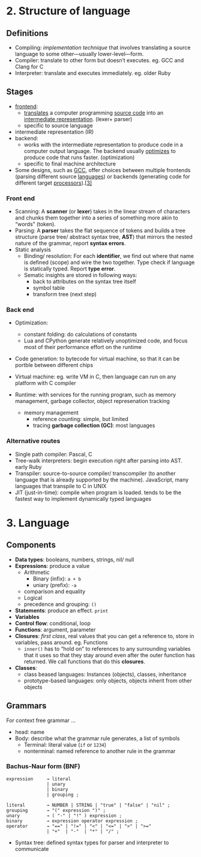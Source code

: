 # 2. Structure of language

## Definitions

+ Compiling: *implementation technique* that involves translating a source language to some other—usually lower-level—form.
+ Compiler: translate to other form but doesn’t executes. eg. GCC and Clang for C
+ Interpreter: translate and executes immediately. eg. older Ruby

## Stages

+ [frontend](https://en.wikipedia.org/wiki/Compilers#Frontend): 
  + [translates](https://en.wikipedia.org/wiki/Translator_(computing)) a computer programming [source code](https://en.wikipedia.org/wiki/Source_code) into an [intermediate representation](https://en.wikipedia.org/wiki/Intermediate_representation). (lexer+ parser)
  + specific to source language
+ intermediate representation (IR)
+ backend: 
  + works with the intermediate representation to produce code in a computer output language. The backend usually [optimizes](https://en.wikipedia.org/wiki/Program_optimization) to produce code that runs faster. (optimization) 
  + specific to final machine architecture
+ Some designs, such as [GCC](https://en.wikipedia.org/wiki/GNU_Compiler_Collection), offer choices between multiple frontends (parsing different source [languages](https://en.wikipedia.org/wiki/Programming_language)) or backends (generating code for different target [processors](https://en.wikipedia.org/wiki/Central_processing_unit)).[[3\]](https://en.wikipedia.org/wiki/Front_end_and_back_end#cite_note-3)

### Front end

+ Scanning: A **scanner** (or **lexer**) takes in the linear stream of characters and chunks them together into a series of something more akin to “words” (token). 
+ Parsing: A **parser** takes the flat sequence of tokens and builds a tree structure (parse tree/ abstract syntax tree, **AST**) that mirrors the nested nature of the grammar, report **syntax errors**.
+ Static analysis
  + Binding/ resolution: For each **identifier**, we find out where that name is defined (scope) and wire the two together. Type check if language is statically typed. Report **type error**.
  + Sematic insights are stored in following ways:
    + back to attributes on the syntax tree itself
    + symbol table
    + transform tree (next step)

### Back end

+ Optimization:
  + constant folding: do calculations of constants
  + Lua and CPython generate relatively unoptimized code, and focus most of their performance effort on the runtime
+ Code generation: to bytecode for virtual machine, so that it can be portble between different chips
+ Virtual machine: eg. write VM in C, then language can run on any platform with C compiler

+ Runtime: with services for the running program, such as memory management, garbage collector, object represenation tracking
  + memory management
    + reference counting: simple, but limited
    + tracing **garbage collection (GC)**: most languages

### Alternative routes

+ Single path compiler: Pascal, C
+ Tree-walk interpreters: begin execution right after parsing into AST. early Ruby
+ Transpiler: source-to-source compiler/ transcompiler (to another language that is already supported by the machine). JavaScript, many languages that transpile to C in UNIX
+ JIT (just-in-time): compile when program is loaded. tends to be the fastest way to implement dynamically typed languages





# 3. Language

## Components

+ **Data types**: booleans, numbers, strings, nil/ null
+ **Expressions**: produce a value
  + Arithmetic
    + Binary (infix): `a + b`
    + uniary (prefix): `-a`
  + comparison  and equality
  + Logical
  + precedence and grouping: `()`
+ **Statements**: produce an effect. `print`
+ **Variables**
+ **Control flow**:  conditional, loop
+ **Functions**: argument, parameter
+ **Closures**: *first class*,  real values that you can get a reference to, store in variables, pass around. eg. Functions
  + `inner()` has to “hold on” to references to any surrounding variables that it uses so that they stay around even after the outer function has returned. We call functions that do this **closures**. 
+ **Classes**: 
  + class beased languages: Instances (objects), classes, inheritance
  + prototype-based languages: only objects, objects inherit from other objects



## Grammars

For context free grammar …

+ head: name
+ Body: describe what the grammar rule generates, a list of symbols
  + Terminal: literal value (`if` or `1234`)
  + nonterminal: named reference to another rule in the grammar

### Bachus-Naur form (BNF)

```
expression     → literal
               | unary
               | binary
               | grouping ;

literal        → NUMBER | STRING | "true" | "false" | "nil" ;
grouping       → "(" expression ")" ;
unary          → ( "-" | "!" ) expression ;
binary         → expression operator expression ;
operator       → "==" | "!=" | "<" | "<=" | ">" | ">="
               | "+"  | "-"  | "*" | "/" ;
```



+ Syntax tree: defined syntax types for parser and interpreter to communicate

